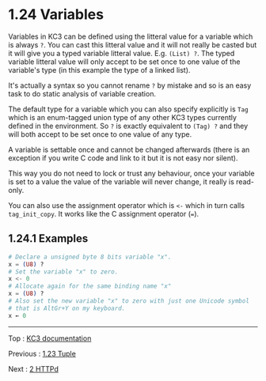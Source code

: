 # 1.24 Variables

Variables in KC3 can be defined using the litteral value for a variable
which is always `?`. You can cast this litteral value and it will not
really be casted but it will give you a typed variable litteral value.
E.g. `(List) ?`.
The typed variable litteral value will only accept to be set once to
one value of the variable's type (in this example the type of a linked
list).

It's actually a syntax so you cannot rename `?` by mistake and
so is an easy task to do static analysis of variable creation.

The default type for a variable which you can also specify explicitly
is `Tag` which is an enum-tagged union type of any other KC3 types
currently defined in the environment. So `?` is exactly equivalent to
`(Tag) ?` and they will both accept to be set once to one value of any
type.

A variable is settable once and cannot be changed afterwards (there is
an exception if you write C code and link to it but it is not easy nor
silent).

This way you do not need to lock or trust any behaviour, once your
variable is set to a value the value of the variable will never change,
it really is read-only.

You can also use the assignment operator which is `<-` which in turn calls
`tag_init_copy`. It works like the C assignment operator (`=`).

## 1.24.1 Examples

```elixir
# Declare a unsigned byte 8 bits variable "x".
x = (U8) ?
# Set the variable "x" to zero.
x <- 0
# Allocate again for the same binding name "x"
x = (U8) ?
# Also set the new variable "x" to zero with just one Unicode symbol
# that is AltGr+Y on my keyboard.
x ← 0
```

---

Top : [KC3 documentation](/doc/)

Previous : [1.23 Tuple](1.23_Tuple)

Next : [2 HTTPd](2_HTTPd)
